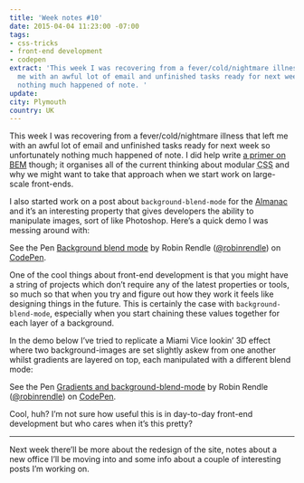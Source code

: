 ```yaml
---
title: 'Week notes #10'
date: 2015-04-04 11:23:00 -07:00
tags:
- css-tricks
- front-end development
- codepen
extract: 'This week I was recovering from a fever/cold/nightmare illness that left
  me with an awful lot of email and unfinished tasks ready for next week so unfortunately
  nothing much happened of note. '
update: 
city: Plymouth
country: UK
---
```


This week I was recovering from a fever/cold/nightmare illness that left me with an awful lot of email and unfinished tasks ready for next week so unfortunately nothing much happened of note. I did help write <a href="https://css-tricks.com/bem-101/">a primer on BEM</a> though; it organises all of the current thinking about modular <abbr title="cascading style sheets">CSS</abbr> and why we might want to take that approach when we start work on large-scale front-ends.

<p>I also started work on a post about <code>background-blend-mode</code> for the <a href="https://css-tricks.com/almanac/">Almanac</a> and it’s an interesting property that gives developers the ability to manipulate images, sort of like Photoshop. Here’s a quick demo I was messing around with:</p>

<p data-height="400" data-theme-id="12465" data-slug-hash="NPmpGK" data-default-tab="result" data-user="robinrendle" class="codepen">See the Pen <a href="http://codepen.io/robinrendle/pen/NPmpGK/">Background blend mode</a> by Robin Rendle (<a href="http://codepen.io/robinrendle">@robinrendle</a>) on <a href="http://codepen.io">CodePen</a>.</p><script async="" src="//assets.codepen.io/assets/embed/ei.js"></script>

<p>One of the cool things about front-end development is that you might have a string of projects which don’t require any of the latest properties or tools, so much so that when you try and figure out how they work it feels like designing things in the future. This is certainly the case with <code>background-blend-mode</code>, especially when you start chaining these values together for each layer of a background.</p>

<p>In the demo below I’ve tried to replicate a Miami Vice lookin’ 3D effect where two background-images are set slightly askew from one another whilst gradients are layered on top, each manipulated with a different blend mode:</p>

<p data-height="400" data-theme-id="12465" data-slug-hash="mygxoK" data-default-tab="result" data-user="robinrendle" class="codepen">See the Pen <a href="http://codepen.io/robinrendle/pen/mygxoK/">Gradients and background-blend-mode</a> by Robin Rendle (<a href="http://codepen.io/robinrendle">@robinrendle</a>) on <a href="http://codepen.io">CodePen</a>.</p>

<p>Cool, huh? I’m not sure how useful this is in day-to-day front-end development but who cares when it’s this pretty?</p>

<hr>

<p>Next week there’ll be more about the redesign of the site, notes about a new office I’ll be moving into and some info about a couple of interesting posts I’m working on. </p>
